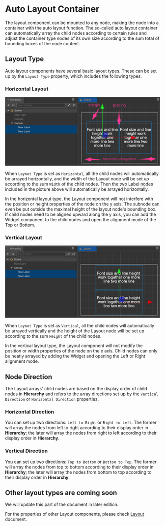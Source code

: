 # Auto Layout Container

The layout component can be mounted to any node, making the node into a container with the auto layout function. The so-called auto layout container can automatically array the child nodes according to certain rules and adjust the container type nodes of its own size according to the sum total of bounding boxes of the node content.

## Layout Type

Auto layout components have several basic layout types. These can be set up by the `Layout Type` property, which includes the following types.

### Horizontal Layout

![horizontal](auto-layout/horizontal.png)

When `Layout Type` is set as `Horizontal`, all the child nodes will automatically be arrayed horizontally, and the width of the Layout node will be set up according to the sum `Width` of the child nodes. Then the two Label nodes included in the picture above will automatically be arrayed horizontally.

In the horizontal layout type, the Layout component will not interfere with the position or height properties of the node on the y axis. The subnode can even be put outside the maximal height of the layout node's bounding box. If child nodes need to be aligned upward along the y axis, you can add the Widget component to the child nodes and open the alignment mode of the Top or Bottom.

### Vertical Layout

![vertical](auto-layout/vertical.png)

When `Layout Type` is set as `Vertical`, all the child nodes will automatically be arrayed vertically and the height of the Layout node will be set up according to the sum `Height` of the child nodes.

In the vertical layout type, the Layout component will not modify the position or width properties of the node on the x axis. Child nodes can only be neatly arrayed by adding the Widget and opening the Left or Right alignment mode.

## Node Direction

The Layout arrays' child nodes are based on the display order of child nodes in **Hierarchy** and refers to the array directions set up by the `Vertical Direction` or `Horizontal Direction` properties.

### Horizontal Direction

You can set up two directions: `Left to Right` or `Right to Left`. The former will array the nodes from left to right according to their display order in **Hierarchy**; the later will array the nodes from right to left according to their display order in **Hierarchy**.

### Vertical Direction

You can set up two directions: `Top to Bottom` or `Bottom to Top`. The former will array the nodes from top to bottom according to their display order in **Hierarchy**; the later will array the nodes from bottom to top according to their display order in **Hierarchy**.

## Other layout types are coming soon

We will update this part of the document in later edition.

For the properties of other Layout components, please check [Layout](../editor/layout.md) document.
